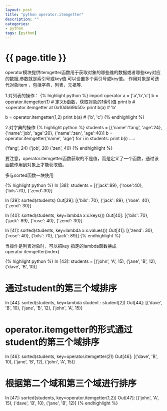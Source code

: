 ```yaml
---
layout: post
title: "python operator.itemgetter"
description: ""
categories: 
- python  
tags: [python]
---
```

{{ page.title }}
================

operator模块提供itemgetter函数用于获取对象的哪些维的数据或者哪些key对应的数据,参数就是索引号或key值.可以设置多个索引号或key值。
作用对象是可迭代对象item ，包括字典，列表，元祖等.

1.对列表的操作：
{% highlight python %}
import operator
a = ['a','b','c']
b = operator.itemgetter(1)      # 定义b函数，获取对象的1索引值
print b #  <operator.itemgetter at 0x10db69b50>
print b(a) # 'b'

b = operator.itemgetter(1,2)
print b(a) # ('b', 'c')
{% endhighlight %}

2.对字典的操作
{% highlight python %}
students = [{'name':'fang', 'age':24}, {'name':'job', 'age':20}, {'name':'zen', 'age':40}]
b = operator.itemgetter('name', 'age')
for i in students:
    print b(i)
    ....:     

('fang', 24)
('job', 20)
('zen', 40)
{% endhighlight %}

要注意，operator.itemgetter函数获取的不是值，而是定义了一个函数，通过该函数作用到对象上才能获取值。

多与sorted函数一块使用

{% highlight python %}
In [38]: students = [{'jack':89}, {'rose':40},{'bils':70}, {'zend':30}]

In [39]: sorted(students)
Out[39]: [{'bils': 70}, {'jack': 89}, {'rose': 40}, {'zend': 30}]

In [40]: sorted(students, key=lambda x:x.keys())
Out[40]: [{'bils': 70}, {'jack': 89}, {'rose': 40}, {'zend': 30}]

In [41]: sorted(students, key=lambda x:x.values())
Out[41]: [{'zend': 30}, {'rose': 40}, {'bils': 70}, {'jack': 89}]
{% endhighlight %}

当操作是列表对象时，可以把key 指定的lambda函数换成operator.itemgetter(index)

{% highlight python %}
In [43]: students = [('john', 'A', 15), ('jane', 'B', 12), ('dave', 'B', 10)]

# 通过student的第三个域排序
In [44]: sorted(students, key=lambda student : student[2])
Out[44]: [('dave', 'B', 10), ('jane', 'B', 12), ('john', 'A', 15)]

# operator.itemgetter的形式通过student的第三个域排序
In [46]: sorted(students, key=operator.itemgetter(2))
Out[46]: [('dave', 'B', 10), ('jane', 'B', 12), ('john', 'A', 15)]

# 根据第二个域和第三个域进行排序
In [47]: sorted(students, key=operator.itemgetter(1,2)) 
Out[47]: [('john', 'A', 15), ('dave', 'B', 10), ('jane', 'B', 12)]
{% endhighlight %}

